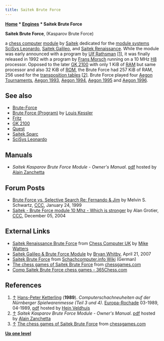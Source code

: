 ```yaml
---
title: Saitek Brute Force
---
```

**[Home](Home "Home") \* [Engines](Engines "Engines") \* Saitek Brute Force**


**Saitek Brute Force**, (Kasparov Brute Force)  

a [chess computer](Dedicated_Chess_Computers "Dedicated Chess Computers") [module](Module "Module") by [Saitek](Saitek "Saitek") dedicated for the [module systems](Module#System "Module") [SciSys Leonardo](SciSys_Leonardo "SciSys Leonardo"), [Saitek Galileo](SciSys_Leonardo#Galileo "SciSys Leonardo"), and [Saitek Renaissance](SciSys_Leonardo#Renaissance "SciSys Leonardo"). While the module was early announced with a program by [Ulf Rathsman](Ulf_Rathsman "Ulf Rathsman") <a id="cite-note-1" href="#cite-ref-1">[1]</a>, it was finally released in 1992 with a program by [Frans Morsch](Frans_Morsch "Frans Morsch") running on a 10 MHz [H8](H8 "H8") processor. Opposed to the later [GK 2100](GK_2100 "GK 2100") with only 1 KiB of [RAM](Memory#RAM "Memory") but same processor and also 32 KiB of [ROM](Memory#ROM "Memory"), the Brute Force had 257 KiB of RAM, 256 used for the [transposition tables](Transposition_Table "Transposition Table") <a id="cite-note-2" href="#cite-ref-2">[2]</a>. Brute Force played four [Aegon Tournaments](Aegon_Tournaments "Aegon Tournaments"), [Aegon 1993](Aegon_1993 "Aegon 1993"), [Aegon 1994](Aegon_1994 "Aegon 1994"), [Aegon 1995](Aegon_1995 "Aegon 1995") and [Aegon 1996](Aegon_1996 "Aegon 1996").



## See also


* [Brute-Force](Brute-Force "Brute-Force")
* [Brute Force (Program)](Brute_Force_(Program) "Brute Force (Program)") by [Louis Kessler](Louis_Kessler "Louis Kessler")
* [Fritz](Fritz "Fritz")
* [GK 2100](GK_2100 "GK 2100")
* [Quest](Quest "Quest")
* [Saitek Sparc](Kasparov_Sparc "Kasparov Sparc")
* [SciSys Leonardo](SciSys_Leonardo "SciSys Leonardo")


## Manuals


* *Saitek Kasparov Brute Force Module - Owner's Manual*. [pdf](http://alain.zanchetta.free.fr/docs/Saitek/BruteForceUS.pdf) hosted by [Alain Zanchetta](index.php?title=Alain_Zanchetta&action=edit&redlink=1 "Alain Zanchetta (page does not exist)")


## Forum Posts


* [Brute Force vs. Selective Search Re: Fernando & Jim](https://www.stmintz.com/ccc/index.php?id=40680) by Melvin S. Schwartz, [CCC](CCC "CCC"), January 24, 1999
* [Saitek - Brute Force module 10 Mhz - Which is stronger](https://www.stmintz.com/ccc/index.php?id=399010) by Alan Grotier, [CCC](CCC "CCC"), December 05, 2004


## External Links


* [Saitek Renaissance Brute Force](http://www.chesscomputeruk.com/html/saitek_renaissance_brute_force.html) from [Chess Computer UK](http://www.chesscomputeruk.com/index.html) by [Mike Watters](Mike_Watters "Mike Watters")
* [Saitek Galileo & Brute Force Module](http://saitekgalileo.blogspot.com/) by [Bryan Whitby](index.php?title=Bryan_Whitby&action=edit&redlink=1 "Bryan Whitby (page does not exist)"), April 21, 2007
* [Saitek Brute Force](http://www.schach-computer.info/wiki/index.php/Saitek_Brute_Force) from [Schachcomputer.info Wiki](http://www.schach-computer.info/wiki/index.php/Hauptseite_En) (German)
* [The chess games of Saitek Brute Force](http://www.chessgames.com/perl/chessplayer?pid=70668) from [chessgames.com](http://www.chessgames.com/index.html)
* [Comp Saitek Brute Force chess games - 365Chess.com](http://www.365chess.com/players/Comp_Saitek_Brute_Force)


## References


1. <a id="cite-ref-1" href="#cite-note-1">↑</a> [Hans-Peter Ketterling](index.php?title=Hans-Peter_Ketterling&action=edit&redlink=1 "Hans-Peter Ketterling (page does not exist)") (**1989**). *Computerschachneuheiten auf der Nürnberger Spielwarenmesse (Teil 3 und 4)*. [Europa-Rochade](http://de.wikipedia.org/wiki/Rochade_Europa) 03-1989, 04-1989, [pdf](http://www.schaakcomputers.nl/hein_veldhuis/database/files/07-1989,%20Rochade,%20H.-P.%20Ketterling,%20Nurnberger%20Messe%20%28Teil%203%20und%204%29.pdf) hosted by [Hein Veldhuis](Hein_Veldhuis "Hein Veldhuis")
2. <a id="cite-ref-2" href="#cite-note-2">↑</a> *Saitek Kasparov Brute Force Module - Owner's Manual*. [pdf](http://alain.zanchetta.free.fr/docs/Saitek/BruteForceUS.pdf) hosted by [Alain Zanchetta](index.php?title=Alain_Zanchetta&action=edit&redlink=1 "Alain Zanchetta (page does not exist)")
3. <a id="cite-ref-3" href="#cite-note-3">↑</a> [The chess games of Saitek Brute Force](http://www.chessgames.com/perl/chessplayer?pid=70668) from [chessgames.com](http://www.chessgames.com/index.html)

**[Up one level](Engines "Engines")**







 
